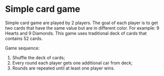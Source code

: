 # Simple card game

Simple card game are played by 2 players. The goal of each player is to get two cards that have the same value but are in different color. For example: 9 Hearts and 9 Diamonds. This game uses traditional deck of cards that contains 52 cards.

Game sequence:
1. Shuffle the deck of cards;
2. Every round each player gets one additional car from deck;
3. Rounds are repeated until at least one player wins.
